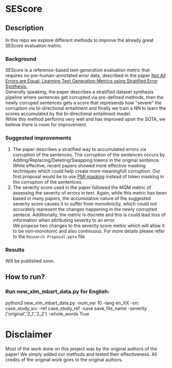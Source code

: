
# SEScore

## Description
In this repo we explore different methods to improve the already great SEScore evaluation metric.<br>

### Background
SEScore is a reference-based text-generation evaluation metric that requires no pre-human-annotated error data, described in the paper [Not All Errors are Equal: Learning Text Generation Metrics using Stratified Error Synthesis.](https://arxiv.org/abs/2210.05035)<br>
Generally speaking, the paper describes a stratified dataset synthesis pipeline where sentences get corrupted via pre-defined methods, then the newly corruped sentences gets a score that represends how "severe" the corruption via bi-directional entailment and finally we train a NN to learn the scores accumulated by the bi-directional entailment model. <br>
While this method performs very well and has improved upon the SOTA, we believe there is room for improvement.

### Suggested improvements
1. The paper describes a stratified way to accumulated errors via corruption of the sentences. The corruption of the sentences occurs by Adding/Replacing/Deleting/Swapping tokens in the original sentence. While effective, recent papers showed more effective masking techniques which could help create more meaningfull corruption. Our first proposal would be to use [PMI masking](https://arxiv.org/abs/2010.01825) instead of token masking in the corruption of the sententces.
2. The severity score used in the paper followed the MQM metric of assessing the severity of errors in text. Again, while this metric has been based in many papers, the accumulative nature of the suggested severity score causes it to suffer from monotinicity, which could not accurately represent the changes happening in the newly corrupted sentece. Additionally, the metric is discrete and this is could lead loss of information when attributing severity to an error.<br>
We propose two changes to the severity score metric which will allow it to be non-monotonic and also continuous. For more details please refer to the `Research Proposal.pptx` file

### Results
Will be published soon.

## How to run?
### Run new_xlm_mbart_data.py for English:
python3 new_xlm_mbart_data.py -num_var 10 -lang en_XX -src case_study_src -ref case_study_ref -save save_file_name -severity ['original','2_1','2_2'] -whole_words True

# Disclaimer
Most of the work done on this project was by the original authors of the paper! We simply added our methods and tested their effectiveness. All credits of the original work goes to the original authors. 


